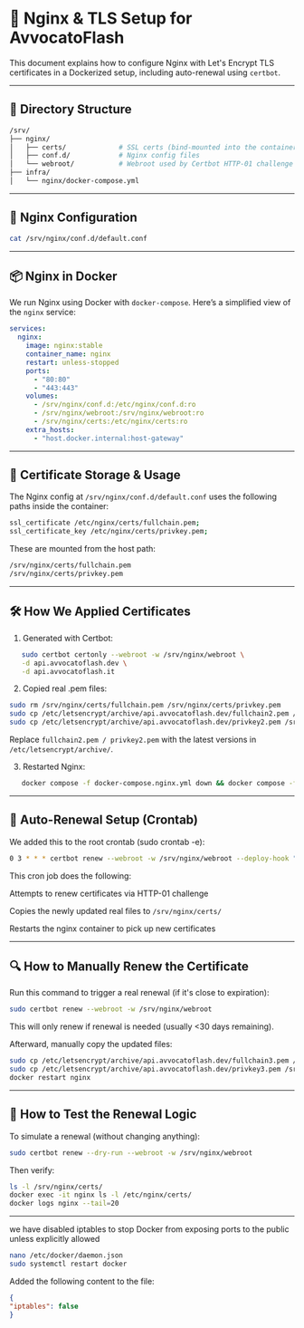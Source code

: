 # 🔐 Nginx & TLS Setup for AvvocatoFlash

This document explains how to configure Nginx with Let's Encrypt TLS certificates in a Dockerized setup, including auto-renewal using `certbot`.

---

## 📁 Directory Structure

```bash
/srv/
├── nginx/
│   ├── certs/             # SSL certs (bind-mounted into the container)
│   ├── conf.d/            # Nginx config files
│   └── webroot/           # Webroot used by Certbot HTTP-01 challenge
├── infra/
│   └── nginx/docker-compose.yml
```

---

## 🐳 Nginx Configuration
```bash
cat /srv/nginx/conf.d/default.conf
```


---

## 📦 Nginx in Docker

We run Nginx using Docker with `docker-compose`. Here’s a simplified view of the `nginx` service:

```yaml
services:
  nginx:
    image: nginx:stable
    container_name: nginx
    restart: unless-stopped
    ports:
      - "80:80"
      - "443:443"
    volumes:
      - /srv/nginx/conf.d:/etc/nginx/conf.d:ro
      - /srv/nginx/webroot:/srv/nginx/webroot:ro
      - /srv/nginx/certs:/etc/nginx/certs:ro
    extra_hosts:
      - "host.docker.internal:host-gateway"
```

---

## 🔐 Certificate Storage & Usage
The Nginx config at `/srv/nginx/conf.d/default.conf` uses the following paths inside the container:

```bash
ssl_certificate /etc/nginx/certs/fullchain.pem;
ssl_certificate_key /etc/nginx/certs/privkey.pem;
```
These are mounted from the host path:

```bash
/srv/nginx/certs/fullchain.pem
/srv/nginx/certs/privkey.pem
```

---

## 🛠 How We Applied Certificates
1. Generated with Certbot:
```bash
   sudo certbot certonly --webroot -w /srv/nginx/webroot \
   -d api.avvocatoflash.dev \
   -d api.avvocatoflash.it
 ```

2. Copied real .pem files:
```bash
sudo rm /srv/nginx/certs/fullchain.pem /srv/nginx/certs/privkey.pem
sudo cp /etc/letsencrypt/archive/api.avvocatoflash.dev/fullchain2.pem /srv/nginx/certs/fullchain.pem
sudo cp /etc/letsencrypt/archive/api.avvocatoflash.dev/privkey2.pem /srv/nginx/certs/privkey.pem
```
Replace `fullchain2.pem / privkey2.pem` with the latest versions in `/etc/letsencrypt/archive/`.

3. Restarted Nginx:
```bash
   docker compose -f docker-compose.nginx.yml down && docker compose -f docker-compose.nginx.yml up -d
```

---

## 🔁 Auto-Renewal Setup (Crontab)
We added this to the root crontab (sudo crontab -e):
```bash
0 3 * * * certbot renew --webroot -w /srv/nginx/webroot --deploy-hook "cp \$(readlink -f /etc/letsencrypt/live/api.avvocatoflash.dev/fullchain.pem) /srv/nginx/certs/fullchain.pem && cp \$(readlink -f /etc/letsencrypt/live/api.avvocatoflash.dev/privkey.pem) /srv/nginx/certs/privkey.pem && docker restart nginx"
```

This cron job does the following:

Attempts to renew certificates via HTTP-01 challenge

Copies the newly updated real files to `/srv/nginx/certs/`

Restarts the nginx container to pick up new certificates

---

## 🔍 How to Manually Renew the Certificate
Run this command to trigger a real renewal (if it's close to expiration):

```bash
sudo certbot renew --webroot -w /srv/nginx/webroot
```
This will only renew if renewal is needed (usually <30 days remaining).

Afterward, manually copy the updated files:
```bash
sudo cp /etc/letsencrypt/archive/api.avvocatoflash.dev/fullchain3.pem /srv/nginx/certs/fullchain.pem
sudo cp /etc/letsencrypt/archive/api.avvocatoflash.dev/privkey3.pem /srv/nginx/certs/privkey.pem
docker restart nginx
```

---

## 🧪 How to Test the Renewal Logic
To simulate a renewal (without changing anything):

```bash
sudo certbot renew --dry-run --webroot -w /srv/nginx/webroot
```

Then verify:
```bash
ls -l /srv/nginx/certs/
docker exec -it nginx ls -l /etc/nginx/certs/
docker logs nginx --tail=20
```

---
we have disabled iptables to stop Docker from exposing ports to the public unless explicitly allowed

```bash
nano /etc/docker/daemon.json
sudo systemctl restart docker
```
Added the following content to the file:
```json
{
"iptables": false
}
```

